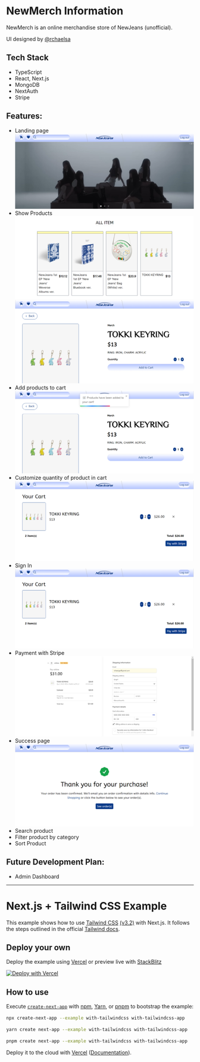 # NewMerch Information 

NewMerch is an online merchandise store of NewJeans (unofficial).

UI designed by [@rchaelsa](https://www.instagram.com/rchaelsa/)

## Tech Stack  
* TypeScript
* React, Next.js
* MongoDB
* NextAuth
* Stripe

## Features:
- Landing page
![home](/images/home.png)
- Show Products
![products](/images/products.png)
![product](/images/product.png)
- Add products to cart
![toaster](/images/toaster.png)
- Customize quantity of product in cart
![cart](/images/cart.png)
- Sign In
![sign in](/images/cart.png)
- Payment with Stripe
![payment](/images/payment.png)
- Success page
![success](/images/success.png)
- Search product
- Filter product by category
- Sort Product

## Future Development Plan:

- Admin Dashboard

---

# Next.js + Tailwind CSS Example

This example shows how to use [Tailwind CSS](https://tailwindcss.com/) [(v3.2)](https://tailwindcss.com/blog/tailwindcss-v3-2) with Next.js. It follows the steps outlined in the official [Tailwind docs](https://tailwindcss.com/docs/guides/nextjs).

## Deploy your own

Deploy the example using [Vercel](https://vercel.com?utm_source=github&utm_medium=readme&utm_campaign=next-example) or preview live with [StackBlitz](https://stackblitz.com/github/vercel/next.js/tree/canary/examples/with-tailwindcss)

[![Deploy with Vercel](https://vercel.com/button)](https://vercel.com/new/git/external?repository-url=https://github.com/vercel/next.js/tree/canary/examples/with-tailwindcss&project-name=with-tailwindcss&repository-name=with-tailwindcss)

## How to use

Execute [`create-next-app`](https://github.com/vercel/next.js/tree/canary/packages/create-next-app) with [npm](https://docs.npmjs.com/cli/init), [Yarn](https://yarnpkg.com/lang/en/docs/cli/create/), or [pnpm](https://pnpm.io) to bootstrap the example:

```bash
npx create-next-app --example with-tailwindcss with-tailwindcss-app
```

```bash
yarn create next-app --example with-tailwindcss with-tailwindcss-app
```

```bash
pnpm create next-app --example with-tailwindcss with-tailwindcss-app
```

Deploy it to the cloud with [Vercel](https://vercel.com/new?utm_source=github&utm_medium=readme&utm_campaign=next-example) ([Documentation](https://nextjs.org/docs/deployment)).
